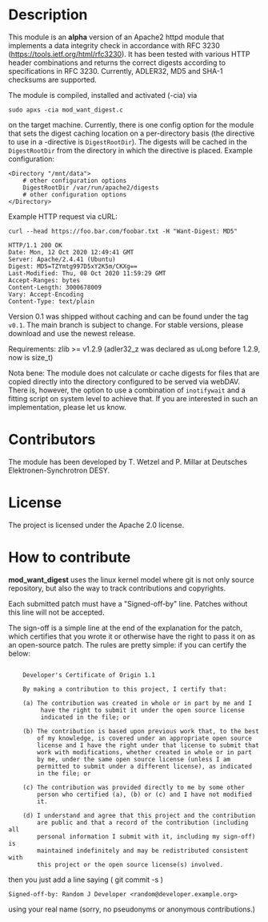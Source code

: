 Description
=================

This module is an **alpha** version of an Apache2 httpd module that implements a data integrity check in accordance with RFC 3230 (https://tools.ietf.org/html/rfc3230).
It has been tested with various HTTP header combinations and returns the correct digests according to specifications in RFC 3230.
Currently, ADLER32, MD5 and SHA-1 checksums are supported.

The module is compiled, installed and activated (-cia) via
```
sudo apxs -cia mod_want_digest.c
```
on the target machine.
Currently, there is one config option for the module that sets the digest caching location on a per-directory basis (the directive to use in a <Directory>-directive is `DigestRootDir`). The digests will be cached in the `DigestRootDir` from the directory in which the directive is placed.
Example configuration:
```
<Directory "/mnt/data">
    # other configuration options
    DigestRootDir /var/run/apache2/digests
    # other configuration options
</Directory>
```

Example HTTP request via cURL:
``` 
curl --head https://foo.bar.com/foobar.txt -H "Want-Digest: MD5"

HTTP/1.1 200 OK
Date: Mon, 12 Oct 2020 12:49:41 GMT
Server: Apache/2.4.41 (Ubuntu)
Digest: MD5=TZYmtg997D5xY2K5m/CKXg==
Last-Modified: Thu, 08 Oct 2020 11:59:29 GMT
Accept-Ranges: bytes
Content-Length: 3000678009
Vary: Accept-Encoding
Content-Type: text/plain
```

Version 0.1 was shipped without caching and can be found under the tag `v0.1`. The main branch is subject to change. For stable versions, please download and use the newest release.

Requirements:
zlib >= v1.2.9 (adler32_z was declared as uLong before 1.2.9, now is size_t)

Nota bene:
The module does not calculate or cache digests for files that are copied directly into the directory configured to be served via webDAV. There is, however, the option to use a combination of `inotifywait` and a fitting script on system level to achieve that. If you are interested in such an implementation, please let us know.

Contributors
================
The module has been developed by T. Wetzel and P. Millar at Deutsches Elektronen-Synchrotron DESY.

License
=================
The project is licensed under the Apache 2.0 license.

How to contribute
=================

**mod\_want\_digest** uses the linux kernel model where git is not only source repository,
but also the way to track contributions and copyrights.

Each submitted patch must have a "Signed-off-by" line.  Patches without
this line will not be accepted.

The sign-off is a simple line at the end of the explanation for the
patch, which certifies that you wrote it or otherwise have the right to
pass it on as an open-source patch.  The rules are pretty simple: if you
can certify the below:
```

    Developer's Certificate of Origin 1.1

    By making a contribution to this project, I certify that:

    (a) The contribution was created in whole or in part by me and I
         have the right to submit it under the open source license
         indicated in the file; or

    (b) The contribution is based upon previous work that, to the best
        of my knowledge, is covered under an appropriate open source
        license and I have the right under that license to submit that
        work with modifications, whether created in whole or in part
        by me, under the same open source license (unless I am
        permitted to submit under a different license), as indicated
        in the file; or

    (c) The contribution was provided directly to me by some other
        person who certified (a), (b) or (c) and I have not modified
        it.

    (d) I understand and agree that this project and the contribution
        are public and that a record of the contribution (including all
        personal information I submit with it, including my sign-off) is
        maintained indefinitely and may be redistributed consistent with
        this project or the open source license(s) involved.

```
then you just add a line saying ( git commit -s )

    Signed-off-by: Random J Developer <random@developer.example.org>

using your real name (sorry, no pseudonyms or anonymous contributions.)


